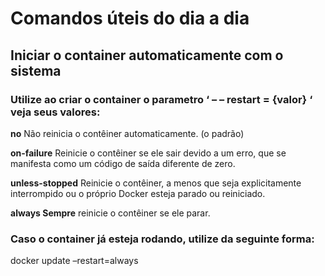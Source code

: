 # Comandos úteis do dia a dia
 
## Iniciar o container automaticamente com o sistema
### Utilize ao criar o container o parametro ‘ – – restart = {valor} ‘ veja seus valores:
  <p> <b>no</b>	Não reinicia o contêiner automaticamente. (o padrão)</p>
  <p> <b>on-failure</b>	Reinicie o contêiner se ele sair devido a um erro, que se manifesta como um código de saída diferente de zero.</p>
  <p> <b>unless-stopped</b>	Reinicie o contêiner, a menos que seja explicitamente interrompido ou o próprio Docker esteja parado ou reiniciado.</p>
  <p> <b>always	Sempre</b> reinicie o contêiner se ele parar.</p>
  
### Caso o container já esteja rodando, utilize da seguinte forma:   
  docker update –restart=always <i><container><i/>
